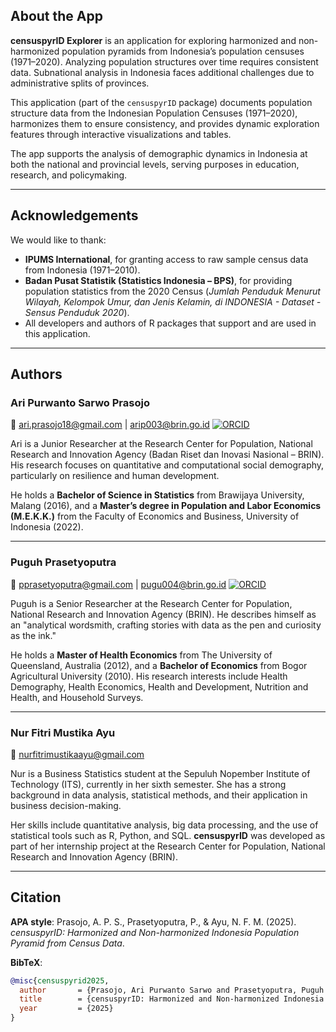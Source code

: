 ## About the App

**censuspyrID Explorer** is an application for exploring harmonized and non-harmonized population pyramids from Indonesia’s population censuses (1971–2020).
Analyzing population structures over time requires consistent data. Subnational analysis in Indonesia faces additional challenges due to administrative splits of provinces.

This application (part of the `censuspyrID` package) documents population structure data from the Indonesian Population Censuses (1971–2020), harmonizes them to ensure consistency, and provides dynamic exploration features through interactive visualizations and tables.

The app supports the analysis of demographic dynamics in Indonesia at both the national and provincial levels, serving purposes in education, research, and policymaking.

---

## Acknowledgements

We would like to thank:

- **IPUMS International**, for granting access to raw sample census data from Indonesia (1971–2010).
- **Badan Pusat Statistik (Statistics Indonesia – BPS)**, for providing population statistics from the 2020 Census (*Jumlah Penduduk Menurut Wilayah, Kelompok Umur, dan Jenis Kelamin, di INDONESIA - Dataset - Sensus Penduduk 2020*).
- All developers and authors of R packages that support and are used in this application.

---

## Authors

### Ari Purwanto Sarwo Prasojo
📧 ari.prasojo18@gmail.com | arip003@brin.go.id
[![ORCID](https://img.shields.io/badge/ORCID-0000--0002--4862--5523-brightgreen?logo=orcid&logoColor=white)](https://orcid.org/0000-0002-4862-5523)

Ari is a Junior Researcher at the Research Center for Population, National Research and Innovation Agency (Badan Riset dan Inovasi Nasional – BRIN). His research focuses on quantitative and computational social demography, particularly on resilience and human development.

He holds a **Bachelor of Science in Statistics** from Brawijaya University, Malang (2016), and a **Master’s degree in Population and Labor Economics (M.E.K.K.)** from the Faculty of Economics and Business, University of Indonesia (2022).

---

### Puguh Prasetyoputra
📧 pprasetyoputra@gmail.com | pugu004@brin.go.id
[![ORCID](https://img.shields.io/badge/ORCID-0000--0001--5494--7003-brightgreen?logo=orcid&logoColor=white)](https://orcid.org/0000-0001-5494-7003)

Puguh is a Senior Researcher at the Research Center for Population, National Research and Innovation Agency (BRIN). He describes himself as an "analytical wordsmith, crafting stories with data as the pen and curiosity as the ink."

He holds a **Master of Health Economics** from The University of Queensland, Australia (2012), and a **Bachelor of Economics** from Bogor Agricultural University (2010). His research interests include Health Demography, Health Economics, Health and Development, Nutrition and Health, and Household Surveys.

---

### Nur Fitri Mustika Ayu
📧 nurfitrimustikaayu@gmail.com

Nur is a Business Statistics student at the Sepuluh Nopember Institute of Technology (ITS), currently in her sixth semester. She has a strong background in data analysis, statistical methods, and their application in business decision-making.

Her skills include quantitative analysis, big data processing, and the use of statistical tools such as R, Python, and SQL. **censuspyrID** was developed as part of her internship project at the Research Center for Population, National Research and Innovation Agency (BRIN).

---

## Citation

**APA style**:
Prasojo, A. P. S., Prasetyoputra, P., & Ayu, N. F. M. (2025). *censuspyrID: Harmonized and Non-harmonized Indonesia Population Pyramid from Census Data*.

**BibTeX**:
```bibtex
@misc{censuspyrid2025,
  author       = {Prasojo, Ari Purwanto Sarwo and Prasetyoputra, Puguh and Ayu, Nur Fitri Mustika},
  title        = {censuspyrID: Harmonized and Non-harmonized Indonesia Population Pyramid from Census Data},
  year         = {2025}
}
